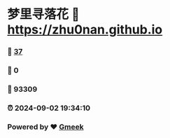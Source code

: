 # 梦里寻落花 :link: https://zhu0nan.github.io 
### :page_facing_up: [37](https://zhu0nan.github.io/tag.html) 
### :speech_balloon: 0 
### :hibiscus: 93309 
### :alarm_clock: 2024-09-02 19:34:10 
### Powered by :heart: [Gmeek](https://github.com/Meekdai/Gmeek)
